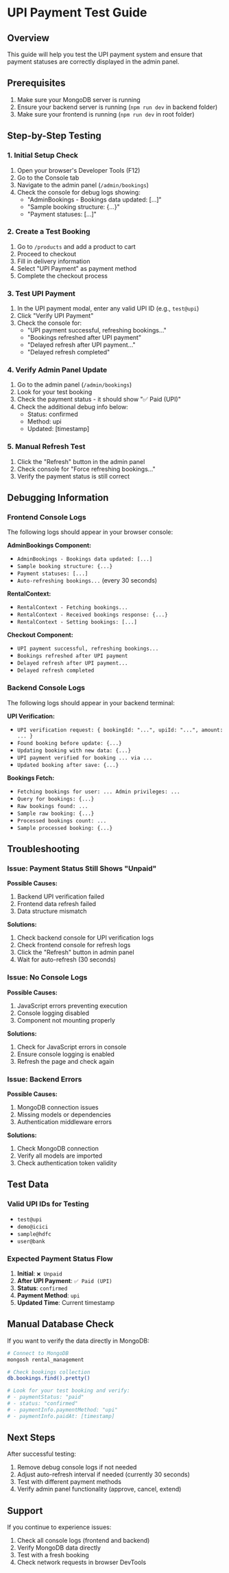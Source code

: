# UPI Payment Test Guide

## Overview
This guide will help you test the UPI payment system and ensure that payment statuses are correctly displayed in the admin panel.

## Prerequisites
1. Make sure your MongoDB server is running
2. Ensure your backend server is running (`npm run dev` in backend folder)
3. Make sure your frontend is running (`npm run dev` in root folder)

## Step-by-Step Testing

### 1. Initial Setup Check
1. Open your browser's Developer Tools (F12)
2. Go to the Console tab
3. Navigate to the admin panel (`/admin/bookings`)
4. Check the console for debug logs showing:
   - "AdminBookings - Bookings data updated: [...]"
   - "Sample booking structure: {...}"
   - "Payment statuses: [...]"

### 2. Create a Test Booking
1. Go to `/products` and add a product to cart
2. Proceed to checkout
3. Fill in delivery information
4. Select "UPI Payment" as payment method
5. Complete the checkout process

### 3. Test UPI Payment
1. In the UPI payment modal, enter any valid UPI ID (e.g., `test@upi`)
2. Click "Verify UPI Payment"
3. Check the console for:
   - "UPI payment successful, refreshing bookings..."
   - "Bookings refreshed after UPI payment"
   - "Delayed refresh after UPI payment..."
   - "Delayed refresh completed"

### 4. Verify Admin Panel Update
1. Go to the admin panel (`/admin/bookings`)
2. Look for your test booking
3. Check the payment status - it should show "✅ Paid (UPI)"
4. Check the additional debug info below:
   - Status: confirmed
   - Method: upi
   - Updated: [timestamp]

### 5. Manual Refresh Test
1. Click the "Refresh" button in the admin panel
2. Check console for "Force refreshing bookings..."
3. Verify the payment status is still correct

## Debugging Information

### Frontend Console Logs
The following logs should appear in your browser console:

**AdminBookings Component:**
- `AdminBookings - Bookings data updated: [...]`
- `Sample booking structure: {...}`
- `Payment statuses: [...]`
- `Auto-refreshing bookings...` (every 30 seconds)

**RentalContext:**
- `RentalContext - Fetching bookings...`
- `RentalContext - Received bookings response: {...}`
- `RentalContext - Setting bookings: [...]`

**Checkout Component:**
- `UPI payment successful, refreshing bookings...`
- `Bookings refreshed after UPI payment`
- `Delayed refresh after UPI payment...`
- `Delayed refresh completed`

### Backend Console Logs
The following logs should appear in your backend terminal:

**UPI Verification:**
- `UPI verification request: { bookingId: "...", upiId: "...", amount: ... }`
- `Found booking before update: {...}`
- `Updating booking with new data: {...}`
- `UPI payment verified for booking ... via ...`
- `Updated booking after save: {...}`

**Bookings Fetch:**
- `Fetching bookings for user: ... Admin privileges: ...`
- `Query for bookings: {...}`
- `Raw bookings found: ...`
- `Sample raw booking: {...}`
- `Processed bookings count: ...`
- `Sample processed booking: {...}`

## Troubleshooting

### Issue: Payment Status Still Shows "Unpaid"
**Possible Causes:**
1. Backend UPI verification failed
2. Frontend data refresh failed
3. Data structure mismatch

**Solutions:**
1. Check backend console for UPI verification logs
2. Check frontend console for refresh logs
3. Click the "Refresh" button in admin panel
4. Wait for auto-refresh (30 seconds)

### Issue: No Console Logs
**Possible Causes:**
1. JavaScript errors preventing execution
2. Console logging disabled
3. Component not mounting properly

**Solutions:**
1. Check for JavaScript errors in console
2. Ensure console logging is enabled
3. Refresh the page and check again

### Issue: Backend Errors
**Possible Causes:**
1. MongoDB connection issues
2. Missing models or dependencies
3. Authentication middleware errors

**Solutions:**
1. Check MongoDB connection
2. Verify all models are imported
3. Check authentication token validity

## Test Data

### Valid UPI IDs for Testing
- `test@upi`
- `demo@icici`
- `sample@hdfc`
- `user@bank`

### Expected Payment Status Flow
1. **Initial**: `❌ Unpaid`
2. **After UPI Payment**: `✅ Paid (UPI)`
3. **Status**: `confirmed`
4. **Payment Method**: `upi`
5. **Updated Time**: Current timestamp

## Manual Database Check

If you want to verify the data directly in MongoDB:

```bash
# Connect to MongoDB
mongosh rental_management

# Check bookings collection
db.bookings.find().pretty()

# Look for your test booking and verify:
# - paymentStatus: "paid"
# - status: "confirmed"
# - paymentInfo.paymentMethod: "upi"
# - paymentInfo.paidAt: [timestamp]
```

## Next Steps

After successful testing:
1. Remove debug console logs if not needed
2. Adjust auto-refresh interval if needed (currently 30 seconds)
3. Test with different payment methods
4. Verify admin panel functionality (approve, cancel, extend)

## Support

If you continue to experience issues:
1. Check all console logs (frontend and backend)
2. Verify MongoDB data directly
3. Test with a fresh booking
4. Check network requests in browser DevTools
